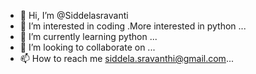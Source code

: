 - 👋 Hi, I’m @Siddelasravanti
- 👀 I’m interested in coding .More interested in python ...
- 🌱 I’m currently learning python ...
- 💞️ I’m looking to collaborate on ...
- 📫 How to reach me siddela.sravanthi@gmail.com...

<!---
Siddelasravanti/Siddelasravanti is a ✨ special ✨ repository because its `README.md` (this file) appears on your GitHub profile.
You can click the Preview link to take a look at your changes.
--->

